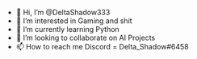 - 👋 Hi, I’m @DeltaShadow333
- 👀 I’m interested in Gaming and shit
- 🌱 I’m currently learning Python
- 💞️ I’m looking to collaborate on AI Projects
- 📫 How to reach me Discord = Delta_Shadow#6458

<!---
DeltaShadow333/DeltaShadow333 is a ✨ special ✨ repository because its `README.md` (this file) appears on your GitHub profile.
You can click the Preview link to take a look at your changes.
--->
